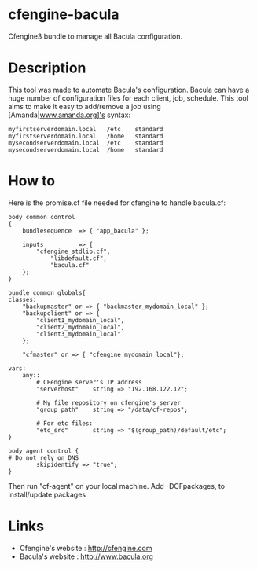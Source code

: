 cfengine-bacula
===============

Cfengine3 bundle to manage all Bacula configuration.

Description
==============
This tool was made to automate Bacula's configuration. Bacula can have a huge 
number of configuration files for each client, job, schedule. This tool aims to
make it easy to add/remove a job using [Amanda|www.amanda.org]'s syntax:

```
myfirstserverdomain.local   /etc    standard
myfirstserverdomain.local   /home   standard
mysecondserverdomain.local  /etc    standard
mysecondserverdomain.local  /home   standard
```

How to
==============
Here is the promise.cf file needed for cfengine to handle bacula.cf:
```
body common control
{
    bundlesequence  => { "app_bacula" };

    inputs          => {
        "cfengine_stdlib.cf",
            "libdefault.cf",
            "bacula.cf"
    };
}

bundle common globals{
classes:
    "backupmaster" or => { "backmaster_mydomain_local" };
    "backupclient" or => { 
        "client1_mydomain_local",
        "client2_mydomain_local",
        "client3_mydomain_local"
    };

    "cfmaster" or => { "cfengine_mydomain_local"};

vars:
    any::
        # CFengine server's IP address
        "serverhost"    string => "192.168.122.12";

        # My file repository on cfengine's server
        "group_path"    string => "/data/cf-repos";

        # For etc files:
        "etc_src"       string => "$(group_path)/default/etc";
}

body agent control {
# Do not rely on DNS
        skipidentify => "true";
}
```

Then run "cf-agent" on your local machine. Add -DCFpackages, to install/update packages




Links
=============
* Cfengine's website : http://cfengine.com
* Bacula's website : http://www.bacula.org


